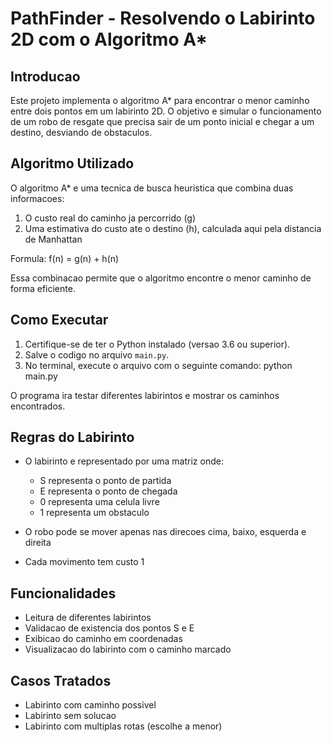 # PathFinder - Resolvendo o Labirinto 2D com o Algoritmo A\*

## Introducao

Este projeto implementa o algoritmo A\* para encontrar o menor caminho entre dois pontos em um labirinto 2D. O objetivo e simular o funcionamento de um robo de resgate que precisa sair de um ponto inicial e chegar a um destino, desviando de obstaculos.

## Algoritmo Utilizado

O algoritmo A\* e uma tecnica de busca heuristica que combina duas informacoes:

1. O custo real do caminho ja percorrido (g)
2. Uma estimativa do custo ate o destino (h), calculada aqui pela distancia de Manhattan

Formula: f(n) = g(n) + h(n)

Essa combinacao permite que o algoritmo encontre o menor caminho de forma eficiente.

## Como Executar

1. Certifique-se de ter o Python instalado (versao 3.6 ou superior).
2. Salve o codigo no arquivo `main.py`.
3. No terminal, execute o arquivo com o seguinte comando: python main.py

O programa ira testar diferentes labirintos e mostrar os caminhos encontrados.

## Regras do Labirinto

- O labirinto e representado por uma matriz onde:

  - S representa o ponto de partida
  - E representa o ponto de chegada
  - 0 representa uma celula livre
  - 1 representa um obstaculo

- O robo pode se mover apenas nas direcoes cima, baixo, esquerda e direita
- Cada movimento tem custo 1

## Funcionalidades

- Leitura de diferentes labirintos
- Validacao de existencia dos pontos S e E
- Exibicao do caminho em coordenadas
- Visualizacao do labirinto com o caminho marcado

## Casos Tratados

- Labirinto com caminho possivel
- Labirinto sem solucao
- Labirinto com multiplas rotas (escolhe a menor)
